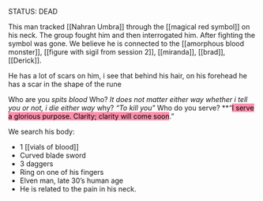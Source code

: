 STATUS: DEAD

This man tracked [[Nahran Umbra]] through the [[magical red symbol]] on his neck. The group fought him and then interrogated him. After fighting the symbol was gone. We believe he is connected to the [[amorphous blood monster]], [[figure with sigil from session 2]], [[miranda]], [[brad]], [[Derick]]. 

He has a lot of scars on him, i see that behind his hair, on his forehead he has a scar in the shape of the rune

Who are you
*spits blood*
Who?
*It does not matter either way whether i tell you or not, i die either way*
why?
*“To kill you"*
Who do you serve?
**“<mark style="background: #FF5582A6;">I serve a glorious purpose. Clarity; clarity will come soon</mark>.” 

We search his body: 
-   1 [[vials of blood]]
-   Curved blade sword
-   3 daggers
-   Ring on one of his fingers
-   Elven man, late 30’s human age
-   He is related to the pain in his neck.